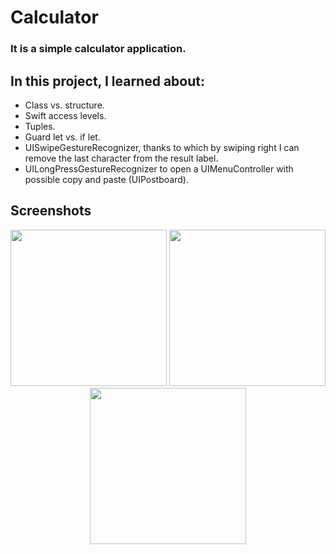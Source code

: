 # Calculator

### It is a simple calculator application.

## In this project, I learned about:
- Class vs. structure.
- Swift access levels.
- Tuples.
- Guard let vs. if let.
- UISwipeGestureRecognizer, thanks to which by swiping right I can remove the last character from the result label.
- UILongPressGestureRecognizer to open a UIMenuController with possible copy and paste (UIPostboard).

## Screenshots

<p align = "center">
<img width = "250" src= "https://user-images.githubusercontent.com/67439169/91909415-6ec31f00-ecad-11ea-8c60-b07032d19d67.png">
<img width = "250" src= "https://user-images.githubusercontent.com/67439169/91909418-6ff44c00-ecad-11ea-91f3-5dec4b6091da.png">
<img width = "250" src= "https://user-images.githubusercontent.com/67439169/91909419-6ff44c00-ecad-11ea-860a-265bcb571c1e.png">
</p>
